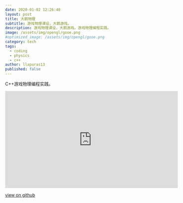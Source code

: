```yaml
---
date: 2020-01-02 12:26:40
layout: post
title: 大鹅物理
subtitle: 游戏物理课设，大鹅游戏。
description: 游戏物理课设，大鹅游戏。游戏物理编程实践。
image: /assets/img/opengl/gooe.png
#optimized_image: /assets/img/opengl/gooe.png
category: tech
tags:
  - coding
  - physics
  - c++
author: llapuras13
published: false
---
```


C++游戏物理编程实践。

<iframe width="560" height="315" src="https://www.youtube.com/embed/bgd_eprNPdM" frameborder="0" allow="accelerometer; autoplay; encrypted-media; gyroscope; picture-in-picture" allowfullscreen></iframe>

[view on github](https://github.com/llapuras/PhysicsEngine_CGE_Tutorial)